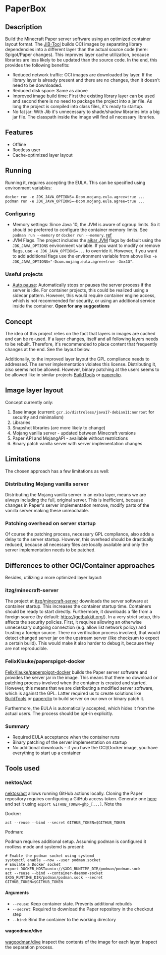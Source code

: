 # PaperBox

## Description

Build the Minecraft Paper server software using an optimized container layout format. The
[JIB-Tool](https://github.com/GoogleContainerTools/jib) builds OCI images by separating library dependencies into
a different layer than the actual source code (here: Spigot/Paper changes). This improves layer cache utilization,
because libraries are less likely to be updated than the source code. In the end, this provides the following benefits:

* Reduced network traffic: OCI images are downloaded by layer. If the library layer is already present and there are no
  changes, then it doesn't need to be downloaded.
* Reduced disk space: Same as above
* Improved image build time: First the existing library layer can be used and second there is no need to package the
  project into a jar file. As long the project is compiled into class files, it's ready to startup.
* No fat jar: With Jib it's unnecessary to shade/shadow libraries into a big jar file. The classpath inside the image
  will find all necessary libraries.

## Features

* Offline
* Rootless user
* Cache-optimized layer layout

## Running

Running it, requires accepting the EULA. This can be specified using environment variables:
```shell
docker run -e JDK_JAVA_OPTIONS=-Dcom.mojang.eula.agree=true ...
podman run -e JDK_JAVA_OPTIONS=-Dcom.mojang.eula.agree=true ...
```

### Configuring

* Memory settings: Since Java 10, the JVM is aware of cgroup limits. So it should be preferred to configure
  the container memory limits. See `podman run --memory` or `docker run --memory`.
  [ref](https://www.atamanroman.dev/articles/usecontainersupport-to-the-rescue/)
* JVM Flags. The project includes the [aikar JVM](ttps://paper.readthedocs.io/en/latest/server/aikar-flags.html) flags
  by default using the `JDK_JAVA_OPTIONS` environment variable. If you want to modify or remove flags, use
  `-e JDK_JAVA_OPTIONS=...` to override it. However, if you want to add additional flags use the environment variable
  from above like `-e JDK_JAVA_OPTIONS="-Dcom.mojang.eula.agree=true -Xmx1G"`.

### Useful projects

* [Auto pause](https://github.com/timvisee/lazymc): Automatically stops or pauses the server process if the server is
  idle. For container projects, this could be realized using a sidecar pattern. However, this would require container
  engine access, which is not recommended for security, or using an additional service inside the container.
  **Open for any suggestions**

## Concept

The idea of this project relies on the fact that layers in images are cached and can be re-used. If a layer changes,
itself and all following layers needs to be rebuilt. Therefore, it's recommended to place content that frequently
changes at the end. See the layout below.

Additionally, to the improved layer layout the GPL compliance needs to addressed. The server implementation violates
this license. Distributing it, also seems not be allowed. However, binary patching at the users seems to be allowed
like in similar projects [BuildTools](https://www.spigotmc.org/wiki/buildtools/) or
[paperclip](https://github.com/PaperMC/Paperclip).

## Image layer layout

Concept currently only:
1. Base image (current: `gcr.io/distroless/java17-debian11:nonroot` for security and minimalism)
2. Libraries
3. Snapshot libraries (are more likely to change)
4. Mojang vanilla server - updated between Minecraft versions
5. Paper API and MojangAPI - available without restrictions
6. Binary patch vanilla server with server implementation changes

## Limitations

The chosen approach has a few limitations as well:

### Distributing Mojang vanilla server

Distributing the Mojang vanilla server in an extra layer, means we are always including the full, original server. This
is inefficient, because changes in Paper's server implementation remove, modify parts of the vanilla server making
these unreachable.

### Patching overhead on server startup

Of course the patching process, necessary GPL compliance, also adds a delay to the server startup. However, this
overhead should be drastically reduced, because all necessary files are locally available and only the server
implementation needs to be patched.

## Differences to other OCI/Container approaches

Besides, utilizing a more optimized layer layout:

### itzg/minecraft-server

The project at [itzg/minecraft-server](https://hub.docker.com/r/itzg/minecraft-server) downloads the server software
at container startup. This increases the container startup time. Containers should be ready to start directly.
Furthermore, it downloads a file from a foreign source (by default: https://getbukkit.org/). In a very strict setup,
this affects the security policies. First, it requires allowing an otherwise unnecessary outgoing connection
(e.g. allow list network policy) and trusting a foreign source. There no verification process involved, that would
detect changed server jar on the upstream server (like checksum to expect a certain build). This would make it also
harder to debug it, because they are not reproducible.

### FelixKlauke/paperspigot-docker

[FelixKlauke/paperspigot-docker](https://github.com/FelixKlauke/paperspigot-docker) builds the Paper server software
and provides the server jar in the image. This means that there no download or patching process involved when the
container is created and started. However, this means that we are distributing a modified server software, which is
against the GPL. Latter required us to create solutions like [BuildTools](https://www.spigotmc.org/wiki/buildtools/) or
[paperclip](https://github.com/PaperMC/Paperclip) to build server on our own or binary patch it.

Furthermore, the EULA is automatically accepted, which hides it from the actual users. The process should be opt-in
explicitly.

### Summary

* Required EULA acceptance when the container runs
* Binary patching of the server implementation on startup
* No additional downloads - if you have the OCI/Docker image, you have everything to start up a container

## Tools used

### nektos/act

[nektos/act](https://github.com/nektos/act) allows running GitHub actions locally. Cloning the Paper
repository requires configuring a GitHub access token. Generate one [here](https://github.com/settings/tokens/new) and
set it using `export GITHUB_TOKEN=ghp_[...]`. Note tha

Docker:
```shell
act --reuse --bind --secret GITHUB_TOKEN=$GITHUB_TOKEN
```

Podman:

Podman requires additional setup. Assuming podman is configured it rootless mode and systemd is present:
```shell
# Enable the podman socket using systemd
systemctl enable --now --user podman.socket
# Emulate a Docker socket
export DOCKER_HOST=unix://$XDG_RUNTIME_DIR/podman/podman.sock
act --reuse --bind --container-daemon-socket $XDG_RUNTIME_DIR/podman/podman.sock --secret GITHUB_TOKEN=$GITHUB_TOKEN
```

#### Arguments

* `--reuse`: Keep container state. Prevents additional rebuilds
* `--secret`: Required to download the Paper repository in the checkout step
* `--bind`: Bind the container to the working directory

#### wagoodman/dive

[wagoodman/dive](https://github.com/wagoodman/dive) inspect the contents of the image for each layer. Inspect the
separation process.
